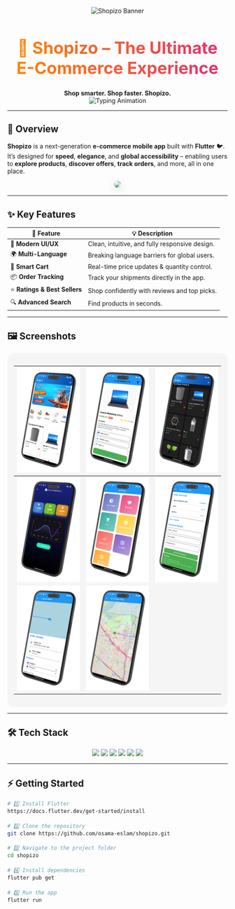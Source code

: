 <!-- Animated Banner -->
<p align="center">
  <img src="https://capsule-render.vercel.app/api?type=waving&height=250&text=🏆%20Shopizo%20E-Commerce&fontAlign=50&fontAlignY=40&color=gradient&customColorList=0,2,3,5,20,30" alt="Shopizo Banner"/>
</p>

<h1 align="center" style="font-size: 38px; background: linear-gradient(90deg, #ff8a00, #e52e71); -webkit-background-clip: text; color: transparent; font-weight: bold;">
  🚀 Shopizo – The Ultimate E-Commerce Experience
</h1>

<p align="center">
  <b>Shop smarter. Shop faster. Shopizo.</b><br>
  <img src="https://readme-typing-svg.herokuapp.com?color=e52e71&center=true&lines=⚡+Sleek+Design;⚡+Smooth+UX;🌍+Multi-Language+Support;🛒+Smart+Shopping" alt="Typing Animation"/>
</p>

---

## 🌟 Overview

**Shopizo** is a next-generation **e-commerce mobile app** built with **Flutter** 🐦.  
It’s designed for **speed**, **elegance**, and **global accessibility** – enabling users to **explore products**, **discover offers**, **track orders**, and more, all in one place.

<p align="center">
  <img src="assets/image/readme/demo.gif" width="250" style="border-radius: 12px; box-shadow: 0 4px 20px rgba(0,0,0,0.15);" />
</p>

---

## ✨ Key Features

| 🌟 Feature | 💡 Description |
|-----------|----------|
| 🎯 **Modern UI/UX** | Clean, intuitive, and fully responsive design. |
| 🌍 **Multi-Language** | Breaking language barriers for global users. |
| 🛒 **Smart Cart** | Real-time price updates & quantity control. |
| 📦 **Order Tracking** | Track your shipments directly in the app. |
| ⭐ **Ratings & Best Sellers** | Shop confidently with reviews and top picks. |
| 🔍 **Advanced Search** | Find products in seconds. |

---

## 🖼 Screenshots

<div align="center" style="padding: 15px; background: rgba(0,0,0,0.03); border-radius: 15px;">
  
| ![](assets/image/readme/1.png) | ![](assets/image/readme/2.png) | ![](assets/image/readme/3.png) |
|---|---|---|
| ![](assets/image/readme/4.png) | ![](assets/image/readme/5.png) | ![](assets/image/readme/6.png) |
| ![](assets/image/readme/7.png) | ![](assets/image/readme/8.png) |   |

</div>

---

## 🛠 Tech Stack

<p align="center">
  <img src="https://img.shields.io/badge/Flutter-02569B?logo=flutter&logoColor=white&style=for-the-badge" />
  <img src="https://img.shields.io/badge/Dart-0175C2?logo=dart&logoColor=white&style=for-the-badge" />
  <img src="https://img.shields.io/badge/Provider-FFC107?style=for-the-badge" />
  <img src="https://img.shields.io/badge/BLoC-0052CC?style=for-the-badge" />
  <img src="https://img.shields.io/badge/SharedPreferences-4CAF50?style=for-the-badge" />
  <img src="https://img.shields.io/badge/HTTP%20API-FF5722?style=for-the-badge" />
</p>

---

## ⚡ Getting Started

```bash
# 1️⃣ Install Flutter
https://docs.flutter.dev/get-started/install

# 2️⃣ Clone the repository
git clone https://github.com/osama-eslam/shopizo.git

# 3️⃣ Navigate to the project folder
cd shopizo

# 4️⃣ Install dependencies
flutter pub get

# 5️⃣ Run the app
flutter run
